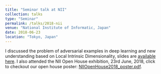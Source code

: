 ```yaml
---
title: "Seminar talk at NII"
collection: talks
type: "Seminar"
permalink: /talks/2018-nii
venue: "National Institute of Informatic, Japan"
date: 2018-06-23
location: "Tokyo, Japan"
---
```

I discussed the problem of adversarial examples in deep learning and new understanding based on Local Intrinsic Dimensionality, slides are [available here](/files/ICLR2018_slides.pdf). I also attended the NII Open House exhibition, 23rd June, 2018, click to checkout our open house poster: [NIIOpenHouse2018_poster.pdf](/files/NIIOpenHouse2018_poster.pdf).
